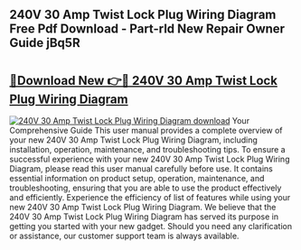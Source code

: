 ## 240V 30 Amp Twist Lock Plug Wiring Diagram Free Pdf Download - Part-rld New Repair Owner Guide jBq5R

# <h2><a href="http://dfq89vu.blite.top/?on=240V+30+Amp+Twist+Lock+Plug+Wiring+Diagram">🔗Download New 👉🔴 240V 30 Amp Twist Lock Plug Wiring Diagram</a></h2>

[![240V 30 Amp Twist Lock Plug Wiring Diagram download](https://i.imgur.com/lujVjoI.png)](http://dfq89vu.blite.top/?on=240V+30+Amp+Twist+Lock+Plug+Wiring+Diagram)
Your Comprehensive Guide This user manual provides a complete overview of your new 240V 30 Amp Twist Lock Plug Wiring Diagram, including installation, operation, maintenance, and troubleshooting tips. To ensure a successful experience with your new 240V 30 Amp Twist Lock Plug Wiring Diagram, please read this user manual carefully before use. It contains essential information on product setup, operation, maintenance, and troubleshooting, ensuring that you are able to use the product effectively and efficiently. Experience the efficiency of list of features while using your new 240V 30 Amp Twist Lock Plug Wiring Diagram. We believe that the 240V 30 Amp Twist Lock Plug Wiring Diagram has served its purpose in getting you started with your new gadget. Should you need any clarification or assistance, our customer support team is always available.
